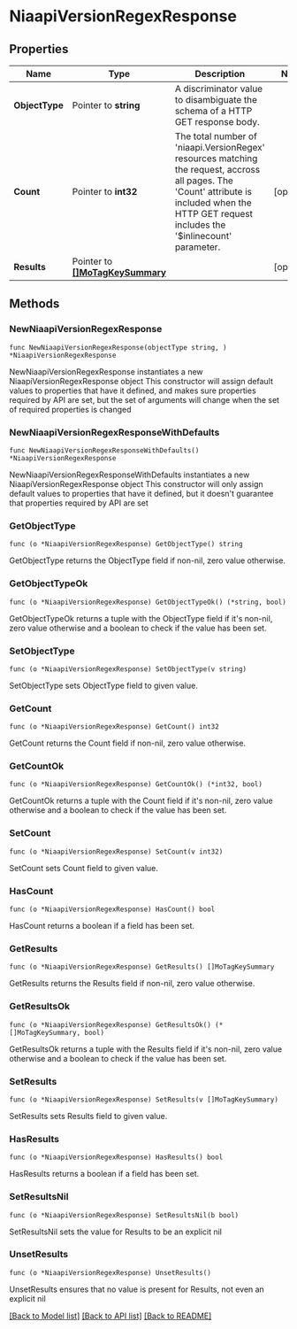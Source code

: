 # NiaapiVersionRegexResponse

## Properties

Name | Type | Description | Notes
------------ | ------------- | ------------- | -------------
**ObjectType** | Pointer to **string** | A discriminator value to disambiguate the schema of a HTTP GET response body. | 
**Count** | Pointer to **int32** | The total number of &#39;niaapi.VersionRegex&#39; resources matching the request, accross all pages. The &#39;Count&#39; attribute is included when the HTTP GET request includes the &#39;$inlinecount&#39; parameter. | [optional] 
**Results** | Pointer to [**[]MoTagKeySummary**](mo.TagKeySummary.md) |  | [optional] 

## Methods

### NewNiaapiVersionRegexResponse

`func NewNiaapiVersionRegexResponse(objectType string, ) *NiaapiVersionRegexResponse`

NewNiaapiVersionRegexResponse instantiates a new NiaapiVersionRegexResponse object
This constructor will assign default values to properties that have it defined,
and makes sure properties required by API are set, but the set of arguments
will change when the set of required properties is changed

### NewNiaapiVersionRegexResponseWithDefaults

`func NewNiaapiVersionRegexResponseWithDefaults() *NiaapiVersionRegexResponse`

NewNiaapiVersionRegexResponseWithDefaults instantiates a new NiaapiVersionRegexResponse object
This constructor will only assign default values to properties that have it defined,
but it doesn't guarantee that properties required by API are set

### GetObjectType

`func (o *NiaapiVersionRegexResponse) GetObjectType() string`

GetObjectType returns the ObjectType field if non-nil, zero value otherwise.

### GetObjectTypeOk

`func (o *NiaapiVersionRegexResponse) GetObjectTypeOk() (*string, bool)`

GetObjectTypeOk returns a tuple with the ObjectType field if it's non-nil, zero value otherwise
and a boolean to check if the value has been set.

### SetObjectType

`func (o *NiaapiVersionRegexResponse) SetObjectType(v string)`

SetObjectType sets ObjectType field to given value.


### GetCount

`func (o *NiaapiVersionRegexResponse) GetCount() int32`

GetCount returns the Count field if non-nil, zero value otherwise.

### GetCountOk

`func (o *NiaapiVersionRegexResponse) GetCountOk() (*int32, bool)`

GetCountOk returns a tuple with the Count field if it's non-nil, zero value otherwise
and a boolean to check if the value has been set.

### SetCount

`func (o *NiaapiVersionRegexResponse) SetCount(v int32)`

SetCount sets Count field to given value.

### HasCount

`func (o *NiaapiVersionRegexResponse) HasCount() bool`

HasCount returns a boolean if a field has been set.

### GetResults

`func (o *NiaapiVersionRegexResponse) GetResults() []MoTagKeySummary`

GetResults returns the Results field if non-nil, zero value otherwise.

### GetResultsOk

`func (o *NiaapiVersionRegexResponse) GetResultsOk() (*[]MoTagKeySummary, bool)`

GetResultsOk returns a tuple with the Results field if it's non-nil, zero value otherwise
and a boolean to check if the value has been set.

### SetResults

`func (o *NiaapiVersionRegexResponse) SetResults(v []MoTagKeySummary)`

SetResults sets Results field to given value.

### HasResults

`func (o *NiaapiVersionRegexResponse) HasResults() bool`

HasResults returns a boolean if a field has been set.

### SetResultsNil

`func (o *NiaapiVersionRegexResponse) SetResultsNil(b bool)`

 SetResultsNil sets the value for Results to be an explicit nil

### UnsetResults
`func (o *NiaapiVersionRegexResponse) UnsetResults()`

UnsetResults ensures that no value is present for Results, not even an explicit nil

[[Back to Model list]](../README.md#documentation-for-models) [[Back to API list]](../README.md#documentation-for-api-endpoints) [[Back to README]](../README.md)


